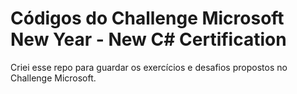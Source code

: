 # Códigos do Challenge Microsoft New Year - New C# Certification

Criei esse repo para guardar os exercícios e desafios propostos
no Challenge Microsoft.